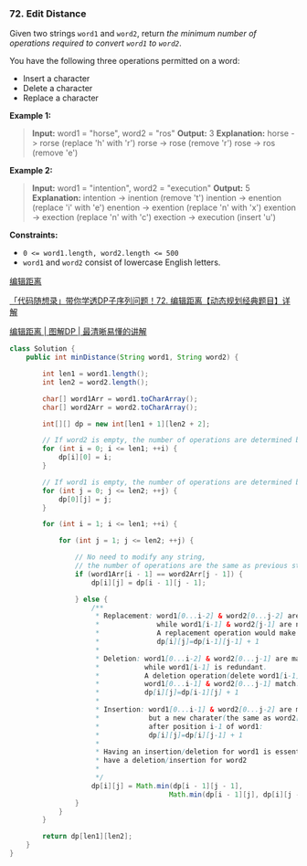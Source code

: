 ### 72. Edit Distance

Given two strings `word1` and `word2`, return *the minimum number of operations required to convert `word1` to `word2`*.

You have the following three operations permitted on a word:

- Insert a character
- Delete a character
- Replace a character

**Example 1:**

> **Input:** word1 = "horse", word2 = "ros" **Output:** 3 **Explanation:** 
> horse -> rorse (replace 'h' with 'r')
> rorse -> rose (remove 'r')
> rose -> ros (remove 'e')

**Example 2:**

> **Input:** word1 = "intention", word2 = "execution" **Output:** 5 **Explanation:** 
> intention -> inention (remove 't')
> inention -> enention (replace 'i' with 'e')
> enention -> exention (replace 'n' with 'x')
> exention -> exection (replace 'n' with 'c')
> exection -> execution (insert 'u')

**Constraints:**

- `0 <= word1.length, word2.length <= 500`
- `word1` and `word2` consist of lowercase English letters.

[编辑距离](https://leetcode.cn/problems/edit-distance/solution/bian-ji-ju-chi-by-leetcode-solution/)

[「代码随想录」带你学透DP子序列问题！72. 编辑距离【动态规划经典题目】详解](https://leetcode.cn/problems/edit-distance/solution/dai-ma-sui-xiang-lu-72-bian-ji-ju-chi-do-y87e/)

[编辑距离 | 图解DP | 最清晰易懂的讲解](https://leetcode.cn/problems/edit-distance/solution/bian-ji-ju-chi-tu-jie-dp-zui-qing-xi-yi-abfgl/)

```java
class Solution {  
    public int minDistance(String word1, String word2) {

        int len1 = word1.length();
        int len2 = word2.length();

        char[] word1Arr = word1.toCharArray();
        char[] word2Arr = word2.toCharArray();

        int[][] dp = new int[len1 + 1][len2 + 2];

        // If word2 is empty, the number of operations are determined by the length of word1 
        for (int i = 0; i <= len1; ++i) {
            dp[i][0] = i;
        }

        // If word1 is empty, the number of operations are determined by the length of word2 
        for (int j = 0; j <= len2; ++j) {
            dp[0][j] = j;
        }

        for (int i = 1; i <= len1; ++i) {

            for (int j = 1; j <= len2; ++j) {

                // No need to modify any string,
                // the number of operations are the same as previous state
                if (word1Arr[i - 1] == word2Arr[j - 1]) {
                    dp[i][j] = dp[i - 1][j - 1];

                } else {
                    /**
                     * Replacement: word1[0...i-2] & word2[0...j-2] are matched,
                     *              while word1[i-1] & word2[j-1] are not.
                     *              A replacement operation would make them match:
                     *              dp[i][j]=dp[i-1][j-1] + 1
                     *
                     * Deletion: word1[0...i-2] & word2[0...j-1] are matched,
                     *           while word1[i-1] is redundant.
                     *           A deletion operation(delete word1[i-1]) would make 
                     *           word1[0...i-1] & word2[0...j-1] match:
                     *           dp[i][j]=dp[i-1][j] + 1
                     *
                     * Insertion: word1[0...i-1] & word2[0...j-2] are matched,
                     *            but a new charater(the same as word2[j-1]) needs to be inserted 
                     *            after position i-1 of word1:
                     *            dp[i][j]=dp[i][j-1] + 1
                     *
                     * Having an insertion/deletion for word1 is essentially equivalent to 
                     * have a deletion/insertion for word2
                     *
                     */
                    dp[i][j] = Math.min(dp[i - 1][j - 1],
                                       Math.min(dp[i - 1][j], dp[i][j - 1])) + 1;
                }
            }
        }

        return dp[len1][len2];
    }
}
```
